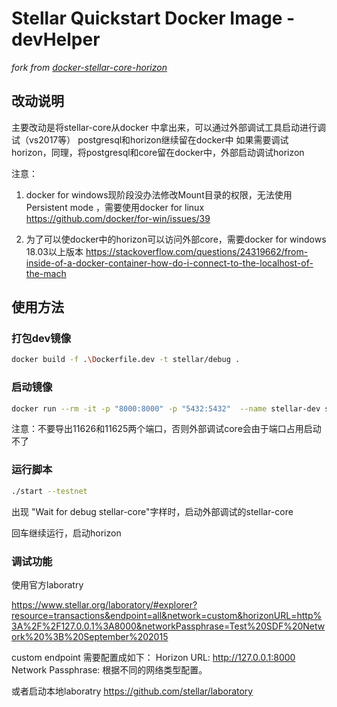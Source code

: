 # Stellar Quickstart Docker Image - devHelper
*fork from [docker-stellar-core-horizon](https://github.com/stellar/docker-stellar-core-horizon)*

## 改动说明
主要改动是将stellar-core从docker 中拿出来，可以通过外部调试工具启动进行调试（vs2017等）
postgresql和horizon继续留在docker中
如果需要调试horizon，同理，将postgresql和core留在docker中，外部启动调试horizon

注意：
1. docker for windows现阶段没办法修改Mount目录的权限，无法使用Persistent mode ，需要使用docker for linux
https://github.com/docker/for-win/issues/39

2. 为了可以使docker中的horizon可以访问外部core，需要docker for windows 18.03以上版本
https://stackoverflow.com/questions/24319662/from-inside-of-a-docker-container-how-do-i-connect-to-the-localhost-of-the-mach

## 使用方法
### 打包dev镜像

```sh  
docker build -f .\Dockerfile.dev -t stellar/debug .
```
### 启动镜像

```sh  
docker run --rm -it -p "8000:8000" -p "5432:5432"  --name stellar-dev stellar/debug
```

注意：不要导出11626和11625两个端口，否则外部调试core会由于端口占用启动不了

### 运行脚本

```sh  
./start --testnet
```

出现 "Wait for debug stellar-core"字样时，启动外部调试的stellar-core

回车继续运行，启动horizon

### 调试功能
使用官方laboratry

https://www.stellar.org/laboratory/#explorer?resource=transactions&endpoint=all&network=custom&horizonURL=http%3A%2F%2F127.0.0.1%3A8000&networkPassphrase=Test%20SDF%20Network%20%3B%20September%202015

custom endpoint 需要配置成如下：
Horizon URL:  http://127.0.0.1:8000
Network Passphrase: 根据不同的网络类型配置。


或者启动本地laboratry
https://github.com/stellar/laboratory